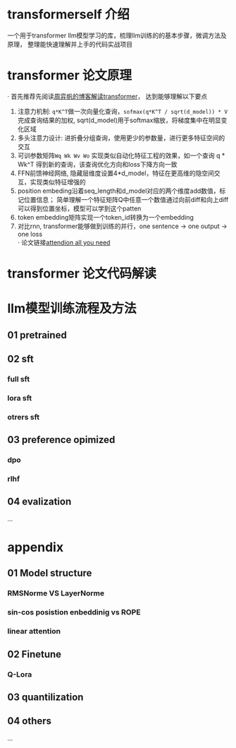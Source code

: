 # transformerself 介绍
一个用于transformer llm模型学习的库，梳理llm训练的的基本步骤，微调方法及原理， 整理能快速理解并上手的代码实战项目

# transformer 论文原理
· 首先推荐先阅读[周弈帆的博客解读transformer](https://zhouyifan.net/2022/11/12/20220925-Transformer/)， 达到能够理解以下要点  
  1. 注意力机制: ```q*K^T```做一次向量化查询，```sofmax(q*K^T / sqrt(d_model)) * V```完成查询结果的加权, sqrt(d_model)用于softmax缩放，将梯度集中在明显变化区域  
  2. 多头注意力设计: 进折叠分组查询，使用更少的参数量，进行更多特征空间的交互
  3. 可训参数矩阵```Wq Wk Wv Wo``` 实现类似自动化特征工程的效果，如一个查询 q * Wk^T 得到新的查询，该查询优化方向和loss下降方向一致   
  4. FFN前馈神经网络, 隐藏层维度设置4*d_model，特征在更高维的隐空间交互，实现类似特征增强的  
  5. position embeding沿着seq_length和d_model对应的两个维度add数值，标记位置信息； 简单理解一个特征矩阵Q中任意一个数值通过向前diff和向上diff可以得到位置坐标，模型可以学到这个patten  
  6. token embedding矩阵实现一个token_id转换为一个embedding  
  7. 对比rnn, transformer能够做到训练的并行，one sentence -> one output -> one loss  
· 论文链接[attendion all you need](https://arxiv.org/abs/1706.03762)
# transformer 论文代码解读

# llm模型训练流程及方法
## 01 pretrained
## 02 sft
### full sft
### lora sft
### otrers sft
## 03 preference opimized
### dpo
### rlhf
## 04 evalization
...

# appendix
## 01 Model structure
### RMSNorme VS LayerNorme
### sin-cos posistion enbeddinig vs ROPE
### linear attention
## 02 Finetune
### Q-Lora
## 03 quantilization
## 04 others
...
